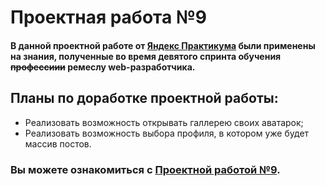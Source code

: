 # **Проектная работа №9**
#### В данной проектной работе от [Яндекс Практикума](https://practicum.yandex.ru/) были применены на знания, полученные во время девятого спринта обучения ~~профессиии~~ ремеслу web-разработчика. 

## Планы по доработке проектной работы:
* Реализовать возможность открывать галлерею своих аватарок;
* Реализовать возможность выбора профиля, в котором уже будет массив постов.

### Вы можете ознакомиться с [Проектной работой №9](https://jevgeniip.github.io/mesto/).
